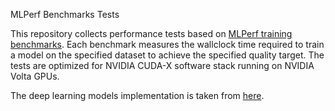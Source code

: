 MLPerf Benchmarks Tests

This repository collects performance tests based on [MLPerf training benchmarks](https://mlperf.org/training-overview/#overview). Each benchmark measures 
the wallclock time required to train a model on the specified dataset to achieve the specified quality target. 
The tests are optimized for NVIDIA CUDA-X software stack running on NVIDIA Volta GPUs.

The deep learning models implementation is taken from [here](https://github.com/NVIDIA/DeepLearningExamples).  
